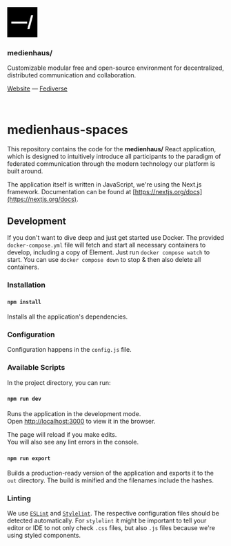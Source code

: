 <img src="./public/favicon.svg" width="70" />

### medienhaus/

Customizable modular free and open-source environment for decentralized, distributed communication and collaboration.

[Website](https://medienhaus.dev/) — [Fediverse](https://chaos.social/@medienhaus)

<br>

# medienhaus-spaces

This repository contains the code for the **medienhaus/** React application, which is designed to intuitively introduce all participants to the paradigm of federated communication through the modern technology our platform is built around.

The application itself is written in JavaScript, we're using the Next.js framework. Documentation can be found at [https://nextjs.org/docs](https://nextjs.org/docs).

## Development

If you don't want to dive deep and just get started use Docker. The provided `docker-compose.yml` file will fetch and start all necessary containers to develop, including a copy of Element. Just run `docker compose watch` to start. You can use `docker compose down` to stop & then also delete all containers.

### Installation

#### `npm install`

Installs all the application's dependencies.

### Configuration

Configuration happens in the `config.js` file.

### Available Scripts

In the project directory, you can run:

#### `npm run dev`

Runs the application in the development mode.<br />
Open [http://localhost:3000](http://localhost:3000) to view it in the browser.

The page will reload if you make edits.<br />
You will also see any lint errors in the console.

#### `npm run export`

Builds a production-ready version of the application and exports it to the `out` directory. The build is minified and the filenames include the hashes.

### Linting

We use [`ESLint`](https://github.com/eslint/eslint) and [`Stylelint`](https://github.com/stylelint/stylelint). The respective configuration files should be detected automatically. For `stylelint` it might be important to tell your editor or IDE to not only check `.css` files, but also `.js` files because we're using styled components.
